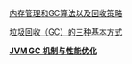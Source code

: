 [内存管理和GC算法以及回收策略](https://blog.csdn.net/rabbit_in_android/article/details/50386954)

[垃圾回收（GC）的三种基本方式](http://blog.jobbole.com/91960/)

**[JVM GC 机制与性能优化 ](https://blog.csdn.net/antony9118/article/details/51375662)**

